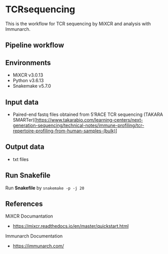 # TCRsequencing
This is the workflow for TCR sequencing by MiXCR and analysis with Immunarch.
## Pipeline workflow

## Environments
- MiXCR v3.0.13
- Python v3.6.13
- Snakemake v5.7.0

## Input data
- Paired-end fastq files obtained from 5’RACE TCR sequencing (TAKARA SMARTer)[https://www.takarabio.com/learning-centers/next-generation-sequencing/technical-notes/immune-profiling/tcr-repertoire-profiling-from-human-samples-(bulk)]
## Output data
-  txt files

## Run Snakefile
Run **Snakefile** by ```snakemake -p -j 20```

## References
MiXCR Documantation
- https://mixcr.readthedocs.io/en/master/quickstart.html

Immunarch Documentation
- https://immunarch.com/
